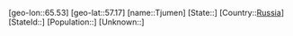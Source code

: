 ﻿---
location: [57.17,65.53]
type: City
tags:
- geo/City


SpocWebEntityId: 34891
isDeleted: false
confidential: public

---
[geo-lon::65.53]
[geo-lat::57.17]
[name::Tjumen]
[State::]
[Country::[Russia](geo/Continent/Europe/Russia.md)]
[StateId::]
[Population::]
[Unknown::]

